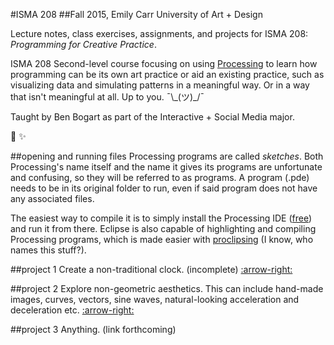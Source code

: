 #ISMA 208
##Fall 2015, Emily Carr University of Art + Design

Lecture notes, class exercises, assignments, and projects for ISMA 208: *Programming for Creative Practice*.

ISMA 208 Second-level course focusing on using [Processing](http://processing.org) to learn how programming can be its own art practice or aid an existing practice, such as visualizing data and simulating patterns in a meaningful way. Or in a way that isn't meaningful at all. Up to you. ¯\\\_(ツ)_/¯

Taught by Ben Bogart as part of the Interactive + Social Media major.

:floppy_disk: :sparkles:

##opening and running files
Processing programs are called *sketches*. Both Processing's name itself and the name it gives its programs are unfortunate and confusing, so they will be referred to as programs. A program (.pde) needs to be in its original folder to run, even if said program does not have any associated files. 

The easiest way to compile it is to simply install the Processing IDE ([free](https://processing.org/download/)) and run it from there. Eclipse is also capable of highlighting and compiling Processing programs, which is made easier with [proclipsing](https://code.google.com/p/proclipsing/) (I know, who names this stuff?).

##project 1
Create a non-traditional clock. (incomplete) [:arrow-right:](https://github.com/laurelobrien/isma208/tree/master/Project1_Clock/P1)

##project 2
Explore non-geometric aesthetics. This can include hand-made images, curves, vectors, sine waves, natural-looking acceleration and deceleration etc. [:arrow-right:](https://github.com/laurelobrien/isma208/tree/master/Project2_NonGeo/P2_NonGeo)

##project 3
Anything. (link forthcoming)
